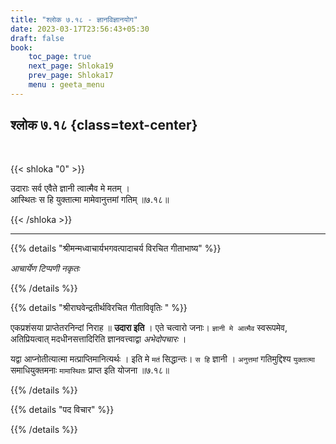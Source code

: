 ```yaml
---
title: "श्लोक ७.१८ - ज्ञानविज्ञानयोग"
date: 2023-03-17T23:56:43+05:30
draft: false
book:
    toc_page: true
    next_page: Shloka19
    prev_page: Shloka17
    menu : geeta_menu
---
```




## श्लोक ७.१८ {class=text-center}

<br/>

{{< shloka  "0"  >}}

उदाराः सर्व एवैते ज्ञानी त्वात्मैव मे मतम् ।  
आस्थितः स हि युक्तात्मा मामेवानुत्तमां गतिम् ॥७.१८॥

{{< /shloka >}}

---


{{% details "श्रीमन्मध्वाचार्यभगवत्पादाचर्य विरचित  गीताभाष्य" %}}

*आचार्येण टिप्पणी नकृतः* 

{{% /details %}}



{{% details "श्रीराघवेन्द्रतीर्थविरचित गीताविवृतिः " %}}

एकप्रशंसया प्राप्तेतरनिन्दां निराह ॥ **उदारा इति** । एते चत्वारो जनाः।
`ज्ञानी मे आत्मैव` स्वरूपमेव, अतिप्रियत्वात्‌ मदधीनसत्तादिरिति 
ज्ञानवत्त्वाद्वा *अभेदोपचारः* ।   

यद्वा आप्नोतीत्यात्मा मत्प्राप्तिमानित्यर्थः । इति मे `मतं` 
सिद्धान्तः। `स हि` ज्ञानी । `अनुत्तमां` गतिमुद्दिश्य `युक्तात्मा` समाधियुक्तमनाः
`मामास्थितः` प्राप्त इति योजना ॥७.१८॥

{{% /details %}}



{{% details "पद विचार" %}}


{{% /details %}}
